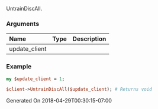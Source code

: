 UntrainDiscAll.
### Arguments
**Name**|**Type**|**Description**
:---|:---|:---
update_client||

### Example

```perl
my $update_client = 1;

$client->UntrainDiscAll($update_client); # Returns void
```


Generated On 2018-04-29T00:30:15-07:00